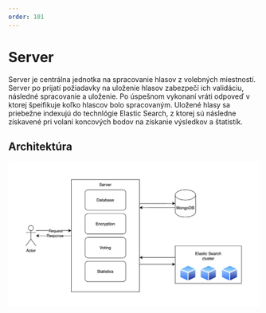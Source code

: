 ```yaml
---
order: 101
---
```

# Server
Server je centrálna jednotka na spracovanie hlasov z volebných miestností. Server po prijatí požiadavky na uloženie hlasov zabezpečí ich validáciu, následné spracovanie a uloženie. Po úspešnom vykonaní vráti odpoveď v ktorej špeifikuje koľko hlascov bolo spracovaným. Uložené hlasy sa priebežne indexujú do technlógie Elastic Search, z ktorej sú následne získavené pri volaní koncových bodov na získanie výsledkov a štatistík.

## Architektúra
![](/assets/images/server/server_architecture.png)
